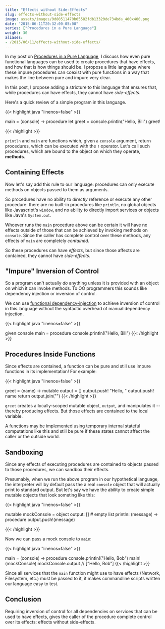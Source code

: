 ```yaml
---
title: "Effects without Side-Effects"
slug: effects-without-side-effects
image: assets/images/9d80511470b05582fdb13329de734bda_400x400.png
date: "2015-06-11T20:32:00-05:00"
series: ["Procedures in a Pure Language"]
weight: 30
aliases:
- /2015/06/11/effects-without-side-effects/
---
```


In my post on [Procedures in a Pure Language](/procedures-in-a-pure-language), I discuss how even pure functional languages can be used to create procedures that have effects, and how that is how things should be. I propose a little language where these impure procedures can coexist with pure functions in a way that makes the line between pure and impure very clear.

In this post, I propose adding a stricture to this language that ensures that, while procedures can have effects, they cannot have *side-effects*.

Here's a quick review of a simple program in this language.

{{< highlight java "linenos=false" >}}

main = (console) -> procedure
	let greet = console.println("Hello, Bill")
	greet!

{{< /highlight >}}


`println` and `main` are functions which, given a `console` argument, return procedures, which can be executed with the `!` operator.  Let's call such procedures, which are bound to the object on which they operate, **methods**.

## Containing Effects

Now let's say add this rule to our language: procedures can only execute methods on objects passed to them as arguments.

So procedures have no ability to *directly* reference or execute any other procedure: there are no built-in procedures like `println`, no global objects like Javascript's `window`, and no ability to directly import services or objects like Java's `System.out`.

Whoever runs the `main` procedure above can be certain it will have no effects outside of those that can be achieved by invoking methods on `console`. Since the caller has complete control over these methods, any effects of `main` are completely *contained*.

So these procedures can have *effects*, but since those affects are contained, they cannot have *side-effects*.

## "Impure" Inversion of Control

So a program can't actually *do* anything unless it is provided with an object on which it can invoke methods.  To OO programmers this sounds like dependency injection or inversion of control.

We can use [functional dependency-injection](/functional-dependency-injection) to achieve inversion of control in this language without the syntactic overhead of manual dependency injection.

{{< highlight java "linenos=false" >}}

given console
main = procedure
	console.println!("Hello, Bill")
{{< /highlight >}}

## Procedures Inside Functions

Since effects are contained, a function can be pure and still use impure functions in its implementation! For example:

{{< highlight java "linenos=false" >}}


greet = (name) ->
	mutable output = []
	output.push! "Hello, "
	output.push! name
	return output.join("")
{{< /highlight >}}

`greet` creates a locally-scoped mutable object, `output`, and manipulates it -- thereby producing effects. But those effects are contained to the local variable.

A functions may be implemented using temporary internal stateful computations like this and still be pure if these states cannot affect the caller or the outside world.

## Sandboxing

Since any effects of executing procedures are contained to objects passed to those procedures, we can sandbox their effects.

Presumably, when we run the above program in our hypothetical language, the interpreter will by default pass the a real `console` object that will actually print to standard output. But let's say we have the ability to create simple mutable objects that look someting like this:

{{< highlight java "linenos=false" >}}

mutable mockConsole = object
	output: [] # empty list
	println: (message) -> procedure
		output.push!(message)

{{< /highlight >}}

Now we can pass a mock console to `main`:

{{< highlight java "linenos=false" >}}

main = (console) -> procedure
	console.println!("Hello, Bob")
main!(mockConsole)
mockConsole.output // ["Hello, Bob"]
{{< /highlight >}}

Since all services that the `main` function might use to have effects (Network, Filesystem, etc.) must be passed to it, it makes commandline scripts written our language easy to test.

## Conclusion

Requiring inversion of control for all dependencies on services that can be used to have effects, gives the caller of the procedure complete control over its effects: effects without side-effects.